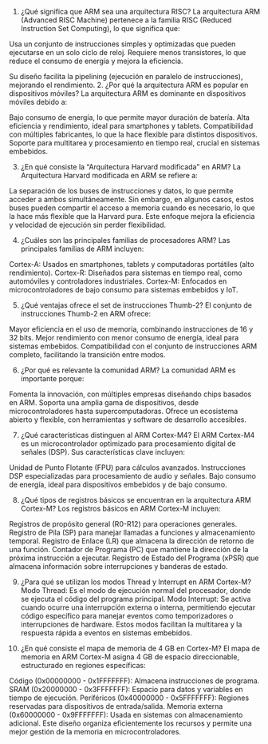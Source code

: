 1. ¿Qué significa que ARM sea una arquitectura RISC?
La arquitectura ARM (Advanced RISC Machine) pertenece a la familia RISC (Reduced Instruction Set Computing), lo que significa que:

Usa un conjunto de instrucciones simples y optimizadas que pueden ejecutarse en un solo ciclo de reloj.
Requiere menos transistores, lo que reduce el consumo de energía y mejora la eficiencia.

Su diseño facilita la pipelining (ejecución en paralelo de instrucciones), mejorando el rendimiento.
2. ¿Por qué la arquitectura ARM es popular en dispositivos móviles?
La arquitectura ARM es dominante en dispositivos móviles debido a:

Bajo consumo de energía, lo que permite mayor duración de batería.
Alta eficiencia y rendimiento, ideal para smartphones y tablets.
Compatibilidad con múltiples fabricantes, lo que la hace flexible para distintos dispositivos.
Soporte para multitarea y procesamiento en tiempo real, crucial en sistemas embebidos.

3. ¿En qué consiste la “Arquitectura Harvard modificada” en ARM?
La Arquitectura Harvard modificada en ARM se refiere a:

La separación de los buses de instrucciones y datos, lo que permite acceder a ambos simultáneamente.
Sin embargo, en algunos casos, estos buses pueden compartir el acceso a memoria cuando es necesario, lo que la hace más flexible que la Harvard pura.
Este enfoque mejora la eficiencia y velocidad de ejecución sin perder flexibilidad.

4. ¿Cuáles son las principales familias de procesadores ARM?
Las principales familias de ARM incluyen:

Cortex-A: Usados en smartphones, tablets y computadoras portátiles (alto rendimiento).
Cortex-R: Diseñados para sistemas en tiempo real, como automóviles y controladores industriales.
Cortex-M: Enfocados en microcontroladores de bajo consumo para sistemas embebidos y IoT.

5. ¿Qué ventajas ofrece el set de instrucciones Thumb-2?
El conjunto de instrucciones Thumb-2 en ARM ofrece:

Mayor eficiencia en el uso de memoria, combinando instrucciones de 16 y 32 bits.
Mejor rendimiento con menor consumo de energía, ideal para sistemas embebidos.
Compatibilidad con el conjunto de instrucciones ARM completo, facilitando la transición entre modos.

6. ¿Por qué es relevante la comunidad ARM?
La comunidad ARM es importante porque:

Fomenta la innovación, con múltiples empresas diseñando chips basados en ARM.
Soporta una amplia gama de dispositivos, desde microcontroladores hasta supercomputadoras.
Ofrece un ecosistema abierto y flexible, con herramientas y software de desarrollo accesibles.

7. ¿Qué características distinguen al ARM Cortex-M4?
El ARM Cortex-M4 es un microcontrolador optimizado para procesamiento digital de señales (DSP). Sus características clave incluyen:

Unidad de Punto Flotante (FPU) para cálculos avanzados.
Instrucciones DSP especializadas para procesamiento de audio y señales.
Bajo consumo de energía, ideal para dispositivos embebidos y de bajo consumo.

8. ¿Qué tipos de registros básicos se encuentran en la arquitectura ARM Cortex-M?
Los registros básicos en ARM Cortex-M incluyen:

Registros de propósito general (R0-R12) para operaciones generales.
Registro de Pila (SP) para manejar llamadas a funciones y almacenamiento temporal.
Registro de Enlace (LR) que almacena la dirección de retorno de una función.
Contador de Programa (PC) que mantiene la dirección de la próxima instrucción a ejecutar.
Registro de Estado del Programa (xPSR) que almacena información sobre interrupciones y banderas de estado.

9. ¿Para qué se utilizan los modos Thread y Interrupt en ARM Cortex-M?
Modo Thread: Es el modo de ejecución normal del procesador, donde se ejecuta el código del programa principal.
Modo Interrupt: Se activa cuando ocurre una interrupción externa o interna, permitiendo ejecutar código específico para manejar eventos como temporizadores o interrupciones de hardware.
Estos modos facilitan la multitarea y la respuesta rápida a eventos en sistemas embebidos.

10. ¿En qué consiste el mapa de memoria de 4 GB en Cortex-M?
El mapa de memoria en ARM Cortex-M asigna 4 GB de espacio direccionable, estructurado en regiones específicas:

Código (0x00000000 - 0x1FFFFFFF): Almacena instrucciones de programa.
SRAM (0x20000000 - 0x3FFFFFFF): Espacio para datos y variables en tiempo de ejecución.
Periféricos (0x40000000 - 0x5FFFFFFF): Regiones reservadas para dispositivos de entrada/salida.
Memoria externa (0x60000000 - 0x9FFFFFFF): Usada en sistemas con almacenamiento adicional.
Este diseño organiza eficientemente los recursos y permite una mejor gestión de la memoria en microcontroladores.